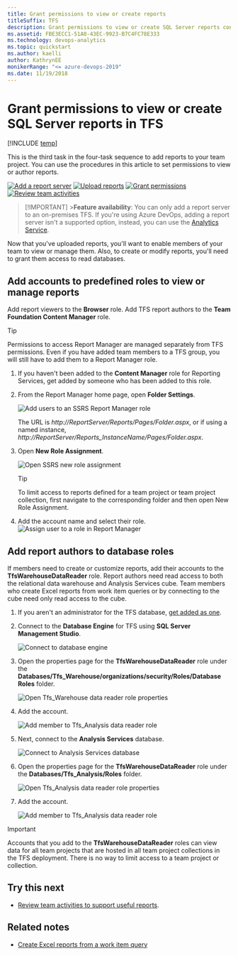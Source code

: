 ```yaml
---
title: Grant permissions to view or create reports
titleSuffix: TFS
description: Grant permissions to view or create SQL Server reports configured to support Team Foundation Server
ms.assetid: FBE3ECC1-51A0-43EC-9923-B7C4FC78E333
ms.technology: devops-analytics
ms.topic: quickstart
ms.author: kaelli
author: KathrynEE
monikerRange: "<= azure-devops-2019"
ms.date: 11/19/2018
---
```


# Grant permissions to view or create SQL Server reports in TFS

[!INCLUDE [temp](../includes/tfs-report-platform-version.md)]

This is the third task in the four-task sequence to add reports to your team project. You can use the procedures in this article to set permissions to view or author reports.

[![Add a report server](media/step-1-add-a-report-server.png)](add-a-report-server.md)
[![Upload reports](media/step-2-upload-reports.png)](upload-reports.md)
[![Grant permissions](media/step-3-grant-permissions.png)](grant-permissions-to-reports.md)
[![Review team activities](media/step-4-review-team-activities.png)](review-team-activities-for-useful-reports.md)

> [!IMPORTANT] >**Feature availability**: You can only add a report server to an on-premises TFS. If you're using Azure DevOps, adding a report server isn't a supported option, instead, you can use the [Analytics Service](../powerbi/what-is-analytics.md?toc=/azure/devops/report/toc.json&bc=/azure/devops/report/breadcrumb/toc.json).

Now that you've uploaded reports, you'll want to enable members of your team to view or manage them. Also, to create or modify reports, you'll need to grant them access to read databases.

## Add accounts to predefined roles to view or manage reports

Add report viewers to the **Browser** role. Add TFS report authors to the **Team Foundation Content Manager** role.

> [!TIP]  
> Permissions to access Report Manager are managed separately from TFS permissions. Even if you have added team members to a TFS group, you will still have to add them to a Report Manager role.

1. If you haven't been added to the **Content Manager** role for Reporting Services, get added by someone who has been added to this role.

2. From the Report Manager home page, open **Folder Settings**.

   ![Add users to an SSRS Report Manager role](media/IC665038.png)

   The URL is _http://ReportServer/Reports/Pages/Folder.aspx_, or if using a named instance, _http://ReportServer/Reports_InstanceName/Pages/Folder.aspx_.

3. Open **New Role Assignment**.

   ![Open SSRS new role assignment](media/IC665039.png)

   > [!TIP]  
   > To limit access to reports defined for a team project or team project collection, first navigate to the corresponding folder and then open New Role Assignment.

4) Add the account name and select their role.
   ![Assign user to a role in Report Manager](media/IC665040.png)

## Add report authors to database roles

If members need to create or customize reports, add their accounts to the **TfsWarehouseDataReader** role. Report authors need read access to both the relational data warehouse and Analysis Services cube. Team members who create Excel reports from work item queries or by connecting to the cube need only read access to the cube.

1. If you aren't an administrator for the TFS database, [get added as one](/azure/devops/server/admin/add-administrator).

2. Connect to the **Database Engine** for TFS using **SQL Server Management Studio**.

   ![Connect to database engine](media/IC665041.png)

3. Open the properties page for the **TfsWarehouseDataReader** role under the **Databases/Tfs_Warehouse/organizations/security/Roles/Database Roles** folder.

   ![Open Tfs_Warehouse data reader role properties](media/IC665042.png)

4. Add the account.

   ![Add member to Tfs_Analysis data reader role](media/IC665043.png)

5. Next, connect to the **Analysis Services** database.

   ![Connect to Analysis Services database](media/IC665044.png)

6. Open the properties page for the **TfsWarehouseDataReader** role under the **Databases/Tfs_Analysis/Roles** folder.

   ![Open Tfs_Analysis data reader role properties](media/IC665045.png)

7. Add the account.

   ![Add member to Tfs_Analysis data reader role](media/IC665046.png)

> [!IMPORTANT]  
> Accounts that you add to the **TfsWarehouseDataReader** roles can view data for all team projects that are hosted in all team project collections in the TFS deployment. There is no way to limit access to a team project or collection.

## Try this next

- [Review team activities to support useful reports](review-team-activities-for-useful-reports.md).

## Related notes

- [Create Excel reports from a work item query](../create-status-and-trend-excel-reports.md)
